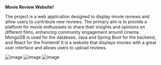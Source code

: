 **Movie Review Website!**

The project is a web application designed to display movie reviews and allow users to contribute new reviews. The primary aim is to provide a platform for movie enthusiasts to share their insights and opinions 
on different films, enhancing community engagement around cinema. MongoDB is used for the database, Java and Spring Boot for the backend, and React for the frontend! It is a website that displays movies with a great user interface and allows users to upload reviews.

![image](https://github.com/justinespinal/Movie-Trailer-Website/assets/114325024/d31ab1c3-6da8-47ee-a8ac-ef8ca8ab09b9)
![image](https://github.com/justinespinal/Movie-Trailer-Website/assets/114325024/c78bea9e-7436-430d-9a0b-eeb0cdfb9915)
![image](https://github.com/justinespinal/Movie-Trailer-Website/assets/114325024/9b04f58e-9556-4d87-be0c-9a506bd73fe0)
